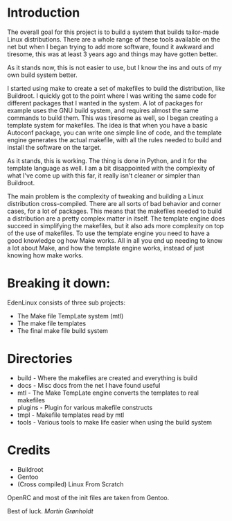 Introduction
============

The overall goal for this project is to build a system that builds tailor-made 
Linux distributions. There are a whole range of these tools available on the net
but when I began trying to add more software, found it awkward and tiresome, 
this was at least 3 years ago and things may have gotten better.

As it stands now, this is not easier to use, but I know the ins and outs of
my own build system better.

I started using make to create a set of makefiles to build the distribution, 
like Buildroot. I quickly got to the point where I was writing the same code for
different packages that I wanted in the system. A lot of packages for example 
uses the GNU build system, and requires almost the same commands to build them.
This was tiresome as well, so I began creating a template system for makefiles.
The idea is that when you have a basic Autoconf package, you can write one
simple line of code, and the template engine generates the actual makefile,
with all the rules needed to build and install the software on the target.

As it stands, this is working. The thing is done in Python, and it for the
template language as well. I am a bit disappointed with the complexity of what
I've come up with this far, it really isn't cleaner or simpler than Buildroot.

The main problem is the complexity of tweaking and building a Linux distribution
cross-compiled. There are all sorts of bad behavior and corner cases, for a lot
of packages. This means that the makefiles needed to build a distribution are a
pretty complex matter in itself. The template engine does succeed in simplifying
the makefiles, but it also ads more complexity on top of the use of makefiles.
To use the template engine you need to have a good knowledge og how Make works.
All in all you end up needing to know a lot about Make, and how the template
engine works, instead of just knowing how make works.  

Breaking it down:
=================
EdenLinux consists of three sub projects:
 * The Make file TempLate system (mtl)
 * The make file templates
 * The final make file build system

Directories
===========
 * build	-	Where the makefiles are created and everything is build
 * docs	    -	Misc docs from the net I have found useful
 * mtl		-	The Make TempLate engine converts the templates to real makefiles 
 * plugins	-	Plugin for various makefile constructs
 * tmpl	    -	Makefile templates read by mtl
 * tools	-	Various tools to make life easier when using the build system

Credits
=======
 * Buildroot
 * Gentoo
 * (Cross compiled) Linux From Scratch
 
OpenRC and most of the init files are taken from Gentoo.

Best of luck.
*Martin Grønholdt*

